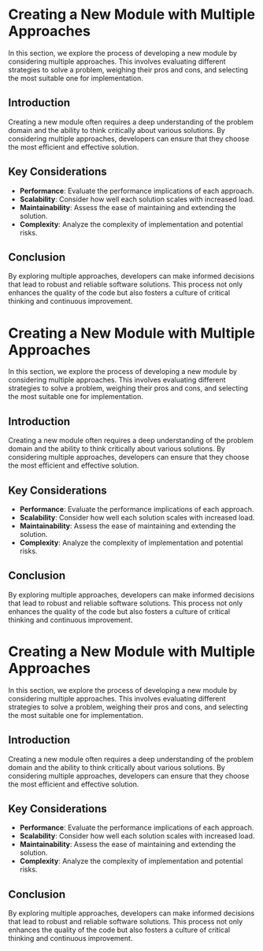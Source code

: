 # Creating a New Module with Multiple Approaches

In this section, we explore the process of developing a new module by considering multiple approaches. This involves evaluating different strategies to solve a problem, weighing their pros and cons, and selecting the most suitable one for implementation.

## Introduction

Creating a new module often requires a deep understanding of the problem domain and the ability to think critically about various solutions. By considering multiple approaches, developers can ensure that they choose the most efficient and effective solution.

## Key Considerations

- **Performance**: Evaluate the performance implications of each approach.
- **Scalability**: Consider how well each solution scales with increased load.
- **Maintainability**: Assess the ease of maintaining and extending the solution.
- **Complexity**: Analyze the complexity of implementation and potential risks.

## Conclusion

By exploring multiple approaches, developers can make informed decisions that lead to robust and reliable software solutions. This process not only enhances the quality of the code but also fosters a culture of critical thinking and continuous improvement.
# Creating a New Module with Multiple Approaches

In this section, we explore the process of developing a new module by considering multiple approaches. This involves evaluating different strategies to solve a problem, weighing their pros and cons, and selecting the most suitable one for implementation.

## Introduction

Creating a new module often requires a deep understanding of the problem domain and the ability to think critically about various solutions. By considering multiple approaches, developers can ensure that they choose the most efficient and effective solution.

## Key Considerations

- **Performance**: Evaluate the performance implications of each approach.
- **Scalability**: Consider how well each solution scales with increased load.
- **Maintainability**: Assess the ease of maintaining and extending the solution.
- **Complexity**: Analyze the complexity of implementation and potential risks.

## Conclusion

By exploring multiple approaches, developers can make informed decisions that lead to robust and reliable software solutions. This process not only enhances the quality of the code but also fosters a culture of critical thinking and continuous improvement.
# Creating a New Module with Multiple Approaches

In this section, we explore the process of developing a new module by considering multiple approaches. This involves evaluating different strategies to solve a problem, weighing their pros and cons, and selecting the most suitable one for implementation.

## Introduction

Creating a new module often requires a deep understanding of the problem domain and the ability to think critically about various solutions. By considering multiple approaches, developers can ensure that they choose the most efficient and effective solution.

## Key Considerations

- **Performance**: Evaluate the performance implications of each approach.
- **Scalability**: Consider how well each solution scales with increased load.
- **Maintainability**: Assess the ease of maintaining and extending the solution.
- **Complexity**: Analyze the complexity of implementation and potential risks.

## Conclusion

By exploring multiple approaches, developers can make informed decisions that lead to robust and reliable software solutions. This process not only enhances the quality of the code but also fosters a culture of critical thinking and continuous improvement.

